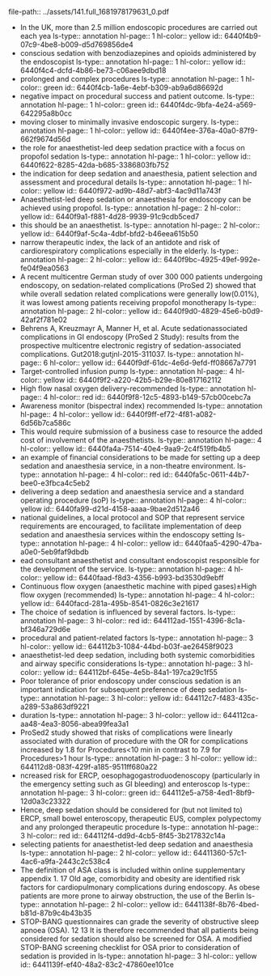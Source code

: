 file-path:: ../assets/141.full_1681978179631_0.pdf

- In the UK, more than 2.5 million endoscopic procedures are carried out each yea
  ls-type:: annotation
  hl-page:: 1
  hl-color:: yellow
  id:: 6440f4b9-07c9-4be8-b009-d5d769856de4
- conscious sedation with benzodiazepines and opioids administered by the endoscopist
  ls-type:: annotation
  hl-page:: 1
  hl-color:: yellow
  id:: 6440f4c4-dcfd-4b86-be73-c06aee9dbd18
- prolonged and complex procedures
  ls-type:: annotation
  hl-page:: 1
  hl-color:: green
  id:: 6440f4cb-1a6e-4ebf-b309-ab9a6d86692d
- negative impact on procedural success and patient outcome.
  ls-type:: annotation
  hl-page:: 1
  hl-color:: green
  id:: 6440f4dc-9bfa-4e24-a569-642295a8b0cc
- moving closer to minimally invasive endoscopic surgery.
  ls-type:: annotation
  hl-page:: 1
  hl-color:: yellow
  id:: 6440f4ee-376a-40a0-87f9-662f9674d56d
- the role for anaesthetist-led deep sedation practice with a focus on propofol sedation
  ls-type:: annotation
  hl-page:: 1
  hl-color:: yellow
  id:: 6440f622-8285-42da-b685-3386803fb752
- the indication for deep sedation and anaesthesia, patient selection and assessment and procedural details
  ls-type:: annotation
  hl-page:: 1
  hl-color:: yellow
  id:: 6440f972-ad9b-48d7-abf3-4ac9d11a743f
- Anaesthetist-led deep sedation or anaesthesia for endoscopy can be achieved using propofol. 
  ls-type:: annotation
  hl-page:: 2
  hl-color:: yellow
  id:: 6440f9a1-f881-4d28-9939-91c9cdb5ced7
- this should be an anaesthetist.
  ls-type:: annotation
  hl-page:: 2
  hl-color:: yellow
  id:: 6440f9af-5c4a-4dbf-bfd2-b46eea615b50
- narrow therapeutic index, the lack of an antidote and risk of cardiorespiratory complications especially in the elderly.
  ls-type:: annotation
  hl-page:: 2
  hl-color:: yellow
  id:: 6440f9bc-4925-49ef-992e-fe04f9ea0563
- A recent multicentre German study of over 300 000 patients undergoing endoscopy, on sedation-related complications (ProSed 2) showed that while overall sedation related complications were generally low(0.01%), it was lowest among patients receiving propofol monotherapy
  ls-type:: annotation
  hl-page:: 2
  hl-color:: yellow
  id:: 6440f9d0-4829-45e6-b0d9-42af2f781e02
- Behrens A, Kreuzmayr A, Manner H, et al. Acute sedationassociated complications in GI endoscopy (ProSed 2 Study): results from the prospective multicentre electronic registry of sedation-associated complications. Gut2018:gutjnl-2015-311037.
  ls-type:: annotation
  hl-page:: 6
  hl-color:: yellow
  id:: 6440f9df-61dc-4e6d-9efd-ff08667a7791
- Target-controlled infusion pump
  ls-type:: annotation
  hl-page:: 4
  hl-color:: yellow
  id:: 6440f9f2-a220-42b5-b29e-80e817162112
- High flow nasal oxygen delivery-recommended
  ls-type:: annotation
  hl-page:: 4
  hl-color:: red
  id:: 6440f9f8-12c5-4893-b149-57cb00cebc7a
- Awareness monitor (bispectral index) recommended
  ls-type:: annotation
  hl-page:: 4
  hl-color:: yellow
  id:: 6440f9ff-ef72-4f81-a082-6d56b7ca586c
- This would require submission of a business case to resource the added cost of involvement of the anaesthetists. 
  ls-type:: annotation
  hl-page:: 4
  hl-color:: yellow
  id:: 6440fa4a-7514-40e4-9aa9-2c4f519fb4b5
- an example of financial considerations to be made for setting up a deep sedation and anaesthesia service, in a non-theatre environment.
  ls-type:: annotation
  hl-page:: 4
  hl-color:: red
  id:: 6440fa5c-0611-44b7-bee0-e3fbca4c5eb2
- delivering a deep sedation and anaesthesia service and a standard operating procedure (soP)
  ls-type:: annotation
  hl-page:: 4
  hl-color:: yellow
  id:: 6440fa99-d21d-4158-aaaa-9bae2d512a46
- national guidelines, a local protocol and SOP that represent service requirements are encouraged, to facilitate implementation of deep sedation and anaesthesia services within the endoscopy setting
  ls-type:: annotation
  hl-page:: 4
  hl-color:: yellow
  id:: 6440faa5-4290-47ba-a0e0-5eb9faf9dbdb
- ead consultant anaesthetist and consultant endoscopist responsible for the development of the service.
  ls-type:: annotation
  hl-page:: 4
  hl-color:: yellow
  id:: 6440faad-f8d3-4356-b993-bd3530d9ebff
- Continuous flow oxygen (anaesthetic machine with piped gases)±High flow oxygen (recommended)
  ls-type:: annotation
  hl-page:: 4
  hl-color:: yellow
  id:: 6440facd-281a-495b-8541-0826c3e21617
- The choice of sedation is influenced by several factors.
  ls-type:: annotation
  hl-page:: 3
  hl-color:: red
  id:: 644112ad-1551-4396-8c1a-bf346a729d6e
- procedural and patient-related factors 
  ls-type:: annotation
  hl-page:: 3
  hl-color:: yellow
  id:: 644112b3-1084-44bd-b03f-ae26458f9023
- anaesthetist-led deep sedation, including both systemic comorbidities and airway specific considerations
  ls-type:: annotation
  hl-page:: 3
  hl-color:: yellow
  id:: 644112bf-645e-4e5b-84a1-197ca29c1f55
- Poor tolerance of prior endoscopy under conscious sedation is an important indication for subsequent preference of deep sedation
  ls-type:: annotation
  hl-page:: 3
  hl-color:: yellow
  id:: 644112c7-f483-435c-a289-53a863df9221
- duration
  ls-type:: annotation
  hl-page:: 3
  hl-color:: yellow
  id:: 644112ca-aa48-4ea3-8056-abea99fea3a1
- ProSed2 study showed that risks of complications were linearly associated with duration of procedure with the OR for complications increased by 1.8 for Procedures<10 min in contrast to 7.9 for Procedures>1 hour
  ls-type:: annotation
  hl-page:: 3
  hl-color:: yellow
  id:: 644112d8-083f-429f-a185-9511ff680a22
- ncreased risk for ERCP, oesophagogastroduodenoscopy (particularly in the emergency setting such as GI bleeding) and enteroscop
  ls-type:: annotation
  hl-page:: 3
  hl-color:: green
  id:: 644112e5-a758-4ed1-8bf9-12d0a3c23322
- Hence, deep sedation should be considered for (but not limited to) ERCP, small bowel enteroscopy, therapeutic EUS, complex polypectomy and any prolonged therapeutic procedure 
  ls-type:: annotation
  hl-page:: 3
  hl-color:: red
  id:: 644112f4-dd9d-4cb5-8f45-3b217832c14a
- selecting patients for anaesthetist-led deep sedation and anaesthesia
  ls-type:: annotation
  hl-page:: 2
  hl-color:: yellow
  id:: 64411360-57c1-4ac6-a9fa-2443c2c538c4
- The definition of ASA class is included within online supplementary appendix 1. 17 Old age, comorbidity and obesity are identified risk factors for cardiopulmonary complications during endoscopy. As obese patients are more prone to airway obstruction, the use of the Berlin
  ls-type:: annotation
  hl-page:: 2
  hl-color:: yellow
  id:: 6441138f-8b76-4bed-b81d-87b9c4b43b35
- STOP-BANG questionnaires can grade the severity of obstructive sleep apnoea (OSA). 12 13 It is therefore recommended that all patients being considered for sedation should also be screened for OSA. A modified STOP-BANG screening checklist for OSA prior to consideration of sedation is provided in
  ls-type:: annotation
  hl-page:: 3
  hl-color:: yellow
  id:: 6441139f-ef40-48a2-83c2-47860ee101ce
